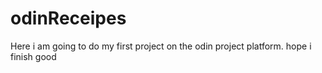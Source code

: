 # odinReceipes
Here i am going to do my first project on the odin project platform. hope i finish good
